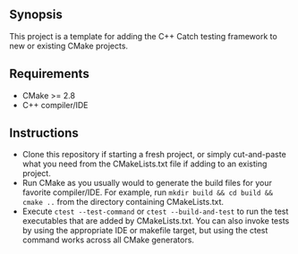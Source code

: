 ## Synopsis

This project is a template for adding the C++ Catch testing framework to new or existing CMake projects.

## Requirements

* CMake >= 2.8
* C++ compiler/IDE

## Instructions

* Clone this repository if starting a fresh project, or simply cut-and-paste what you need from the CMakeLists.txt file if adding to an existing project.
* Run CMake as you usually would to generate the build files for your favorite compiler/IDE.  For example, run `mkdir build && cd build && cmake ..` from the directory containing CMakeLists.txt.
* Execute `ctest --test-command` or `ctest --build-and-test` to run the test executables that are added by CMakeLists.txt.  You can also invoke tests by using the appropriate IDE or makefile target, but using the ctest command works across all CMake generators.

